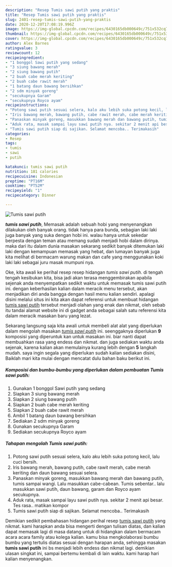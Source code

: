```yaml
---
description: "Resep Tumis sawi putih yang praktis"
title: "Resep Tumis sawi putih yang praktis"
slug: 2401-resep-tumis-sawi-putih-yang-praktis
date: 2020-12-20T17:08:19.996Z
image: https://img-global.cpcdn.com/recipes/6430165db000649c/751x532cq70/tumis-sawi-putih-foto-resep-utama.jpg
thumbnail: https://img-global.cpcdn.com/recipes/6430165db000649c/751x532cq70/tumis-sawi-putih-foto-resep-utama.jpg
cover: https://img-global.cpcdn.com/recipes/6430165db000649c/751x532cq70/tumis-sawi-putih-foto-resep-utama.jpg
author: Alex Barnes
ratingvalue: 3
reviewcount: 12
recipeingredient:
- "1 bonggol Sawi putih yang sedang"
- "3 siung bawang merah"
- "2 siung bawang putih"
- "2 buah cabe merah keriting"
- "2 buah cabe rawit merah"
- "1 batang daun bawang bersihkan"
- "2 sdm minyak goreng"
- "secukupnya Garam"
- "secukupnya Royco ayam"
recipeinstructions:
- "Potong sawi putih sesuai selera, kalo aku lebih suka potong kecil, lalu cuci bersih."
- "Iris bawang merah, bawang putih, cabe rawit merah, cabe merah keriting dan daun bawang sesuai selera."
- "Panaskan minyak goreng, masukkan bawang merah dan bawang putih, tumis sampai wangi. Lalu masukkan cabe-cabean. Tumis sebentar.. lalu masukkan sawi putih, daun bawang, garam dan Royco ayam secukupnya."
- "Aduk rata, masak sampai layu sawi putih nya. sekitar 2 menit api besar. Tes rasa.. matikan kompor"
- "Tumis sawi putih siap di sajikan. Selamat mencoba.. Terimakasih"
categories:
- Resep
tags:
- tumis
- sawi
- putih

katakunci: tumis sawi putih 
nutrition: 181 calories
recipecuisine: Indonesian
preptime: "PT16M"
cooktime: "PT52M"
recipeyield: "1"
recipecategory: Dinner

---
```



![Tumis sawi putih](https://img-global.cpcdn.com/recipes/6430165db000649c/751x532cq70/tumis-sawi-putih-foto-resep-utama.jpg)

<b><i>tumis sawi putih</i></b>, Memasak adalah sebuah hobi yang menyenangkan dilakukan oleh banyak orang. tidak hanya para bunda, sebagian laki laki juga banyak yang suka dengan hobi ini. walau hanya untuk sekedar berpesta dengan teman atau memang sudah menjadi hobi dalam dirinya. maka dari itu dalam dunia masakan sekarang sedikit banyak ditemukan laki laki dengan kemampuan memasak yang hebat, dan lumayan banyak juga kita melihat di bermacam warung makan dan cafe yang menggunakan koki laki laki sebagai juru masak mumpuni nya.

Oke, kita awali ke perihal resep resep hidangan <i>tumis sawi putih</i>. di tengah tengah kesibukan kita, bisa jadi akan terasa menggembirakan apabila sejenak anda menyempatkan sedikit waktu untuk memasak tumis sawi putih ini. dengan keberhasilan kalian dalam meracik menu tersebut, akan menjadikan diri anda bangga dengan hasil menu kalian sendiri. apalagi disini melalui situs ini kita akan dapat referensi untuk membuat hidangan <u>tumis sawi putih</u> tersebut menjadi olahan yang enak dan nikmat, oleh sebab itu tandai alamat website ini di gadget anda sebagai salah satu referensi kita dalam meracik masakan baru yang lezat.




Sekarang langsung saja kita awali untuk membeli alat alat yang diperlukan dalam mengolah masakan <u><i>tumis sawi putih</i></u> ini. seenggaknya diperlukan <b>9</b> komposisi yang diperuntuk kan untuk masakan ini. biar nanti dapat membuahkan rasa yang endess dan nikmat. dan juga sediakan waktu anda sejenak, karena kalian akan memulainya kurang lebih dengan <b>5</b> langkah mudah. saya ingin segala yang diperlukan sudah kalian sediakan disini, Baiklah mari kita mulai dengan mencatat dulu bahan baku berikut ini.

<!--inarticleads1-->

##### Komposisi dan bumbu-bumbu yang diperlukan dalam pembuatan Tumis sawi putih:

1. Gunakan 1 bonggol Sawi putih yang sedang
1. Siapkan 3 siung bawang merah
1. Siapkan 2 siung bawang putih
1. Siapkan 2 buah cabe merah keriting
1. Siapkan 2 buah cabe rawit merah
1. Ambil 1 batang daun bawang bersihkan
1. Sediakan 2 sdm minyak goreng
1. Gunakan secukupnya Garam
1. Sediakan secukupnya Royco ayam




<!--inarticleads2-->

##### Tahapan mengolah Tumis sawi putih:

1. Potong sawi putih sesuai selera, kalo aku lebih suka potong kecil, lalu cuci bersih.
1. Iris bawang merah, bawang putih, cabe rawit merah, cabe merah keriting dan daun bawang sesuai selera.
1. Panaskan minyak goreng, masukkan bawang merah dan bawang putih, tumis sampai wangi. Lalu masukkan cabe-cabean. Tumis sebentar.. lalu masukkan sawi putih, daun bawang, garam dan Royco ayam secukupnya.
1. Aduk rata, masak sampai layu sawi putih nya. sekitar 2 menit api besar. Tes rasa.. matikan kompor
1. Tumis sawi putih siap di sajikan. Selamat mencoba.. Terimakasih




Demikian sedikit pembahasan hidangan perihal resep <u>tumis sawi putih</u> yang nikmat. kami harapkan anda bisa mengerti dengan tulisan diatas, dan kalian dapat memasak lagi di masa datang untuk di hidangkan dalam bermacam acara acara family atau kolega kalian. kamu bisa mengkolaborasi bumbu bumbu yang tertulis diatas sesuai dengan harapan anda, sehingga masakan <b>tumis sawi putih</b> ini bs menjadi lebih endess dan nikmat lagi. demikian ulasan singkat ini, sampai bertemu kembali di lain waktu. kami harap hari kalian menyenangkan.
